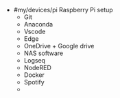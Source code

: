 - #my/devices/pi Raspberry Pi setup
	- Git
	- Anaconda
	- Vscode
	- Edge
	- OneDrive + Google drive
	- NAS software
	- Logseq
	- NodeRED
	- Docker
	- Spotify
	-